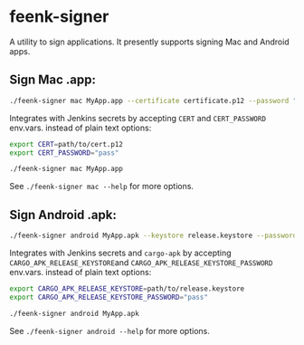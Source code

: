 # feenk-signer

A utility to sign applications. It presently supports signing Mac and Android apps.

## Sign Mac .app:

```bash
./feenk-signer mac MyApp.app --certificate certificate.p12 --password "pass"
```

Integrates with Jenkins secrets by accepting `CERT` and `CERT_PASSWORD` env.vars. instead of plain text options:

```bash
export CERT=path/to/cert.p12
export CERT_PASSWORD="pass"

./feenk-signer mac MyApp.app
```

See `./feenk-signer mac --help` for more options.

## Sign Android .apk:

```bash
./feenk-signer android MyApp.apk --keystore release.keystore --password "pass"
```

Integrates with Jenkins secrets  and `cargo-apk` by accepting
`CARGO_APK_RELEASE_KEYSTORE`and `CARGO_APK_RELEASE_KEYSTORE_PASSWORD` env.vars. instead of plain text options:

```bash
export CARGO_APK_RELEASE_KEYSTORE=path/to/release.keystore
export CARGO_APK_RELEASE_KEYSTORE_PASSWORD="pass"

./feenk-signer android MyApp.apk
```

See `./feenk-signer android --help` for more options.

